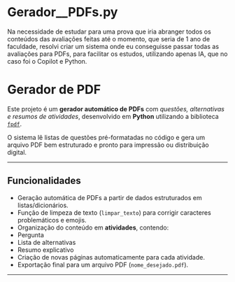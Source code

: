﻿# Gerador__PDFs.py
Na necessidade de estudar para uma prova que iria abranger todos os conteúdos das avaliações feitas até o momento, que seria de 1 ano de faculdade, resolvi criar um sistema onde eu conseguisse passar todas as avaliações para PDFs, para facilitar os estudos, utilizando apenas IA, que no caso foi o Copilot e Python.


#  Gerador de PDF

Este projeto é um **gerador automático de PDFs** com *questões, alternativas e resumos de atividades*, desenvolvido em **Python** utilizando a biblioteca [`fpdf`](https://pyfpdf.github.io/fpdf2/).

O sistema lê listas de questões pré-formatadas no código e gera um arquivo PDF bem estruturado e pronto para impressão ou distribuição digital.

---

##  Funcionalidades

-  Geração automática de PDFs a partir de dados estruturados em listas/dicionários.  
-  Função de limpeza de texto (`limpar_texto`) para corrigir caracteres problemáticos e emojis.  
-  Organização do conteúdo em **atividades**, contendo:
  - Pergunta  
  - Lista de alternativas  
  - Resumo explicativo  
-  Criação de novas páginas automaticamente para cada atividade.  
-  Exportação final para um arquivo PDF (`nome_desejado.pdf`).

---




